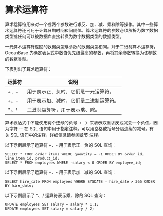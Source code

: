 算术运算符 
==========================



算术运算符用来对一个或两个参数进行求反、加、减、乘和除等操作。其中一些算术运算符还可用于计算日期时间和间隔值。算术运算符的参数必须解析为数字数据类型或任何可以被数据库直接转换为数字数据类型的数据类型。

一元算术运算符返回的数据类型与参数的数据类型相同。对于二进制算术运算符，OceanBase 先确定表达式中数值优先级最高的参数，再将其余参数转换为该参数的数据类型。

下表列出了算术运算符：


| 运算符  |         说明          |
|------|---------------------|
| +、-  | 用于表示正、负时，它们是一元运算符。  |
| +、-  | 用于表示加、减时，它们是二进制运算符。 |
| \*、/ | 二进制运算符，用于表示乘、除。     |



算术表达式中不能使用两个连续的负号（--）来表示双重求反或减去一个负值，因为字符 -- 在 SQL 语句中用于指定注释。可以用空格或括号分隔连续的减号。有关 SQL 语句中的注释，详细信息请参阅章节 [注释](/zh-CN/11.sql-reference-oracle-mode/3.basic-elements-1/6.annotation-1/1.annotation-overview.md)。

以下示例展示了运算符 +、- 用于表示正、负的 SQL 查询：

    SELECT * FROM order_items WHERE quantity = -1 ORDER BY order_id, line_item_id, product_id; 
    SELECT * FROM employees WHERE -salary < 0 ORDER BY employee_id;



以下示例展示了运算符 +、- 用于表示加、减的 SQL 查询：

    SELECT hire_date FROM employees WHERE SYSDATE - hire_date > 365 ORDER BY hire_date;



以下示例展示了 \*、/ 运算符表示乘、除的 SQL 查询：

    UPDATE employees SET salary = salary * 1.1;
    UPDATE employees SET salary = salary / 2;



